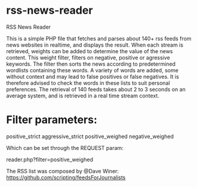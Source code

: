 # rss-news-reader
RSS News Reader

This is a simple PHP file that fetches and parses about 140+ rss feeds from news websites in realtime, and displays the result. When each stream is retrieved, weights can be added to determine the value of the news content. This weight filter, filters on negative, positive or agressive keywords. The filter then sorts the news according to predetermined wordlists containing these words. A variety of words are added, some without context and may lead to false positives or false negatives. It is therefore advised to check the words in these lists to suit personal preferences. The retrieval of 140 feeds takes about 2 to 3 seconds on an average system, and is retrieved in a real time stream context.

# Filter parameters:

positive_strict
aggressive_strict
positive_weighed
negative_weighed

Which can be set through the REQUEST param:

reader.php?filter=positive_weighed


The RSS list was composed by @Dave Winer: https://github.com/scripting/feedsForJournalists
